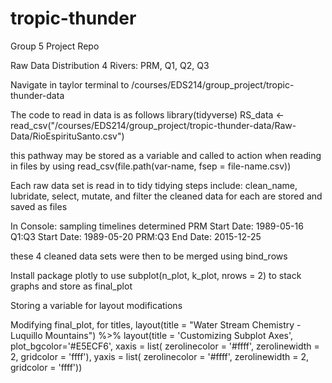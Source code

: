 # tropic-thunder
Group 5 Project Repo

Raw Data Distribution
4 Rivers: PRM, Q1, Q2, Q3 

Navigate in taylor terminal to /courses/EDS214/group_project/tropic-thunder-data

The code to read in data is as follows library(tidyverse)
RS_data <- read_csv("/courses/EDS214/group_project/tropic-thunder-data/Raw-Data/RioEspirituSanto.csv")

this pathway may be stored as a variable and called to action when reading in files by using read_csv(file.path(var-name, fsep = file-name.csv))


Each raw data set is read in to tidy
tidying steps include:
clean_name, lubridate, select, mutate, and filter
the cleaned data for each are stored and saved as files

In Console: sampling timelines determined
PRM Start Date: 1989-05-16
Q1:Q3 Start Date: 1989-05-20
PRM:Q3 End Date: 2015-12-25

these 4 cleaned data sets were then to be merged using bind_rows

Install package plotly to use subplot(n_plot, k_plot, nrows = 2) to stack graphs and store as final_plot

Storing a variable for layout modifications

Modifying final_plot,
for titles, layout(title = "Water Stream Chemistry - Luquillo Mountains") %>%
layout(title = 'Customizing Subplot Axes',
                     plot_bgcolor='#E5ECF6',
         xaxis = list(
           zerolinecolor = '#ffff',
           zerolinewidth = 2,
           gridcolor = 'ffff'),
         yaxis = list(
           zerolinecolor = '#ffff',
           zerolinewidth = 2,
           gridcolor = 'ffff'))


